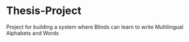 # Thesis-Project
Project for building a system where Blinds can learn to write Multilingual Alphabets and Words



